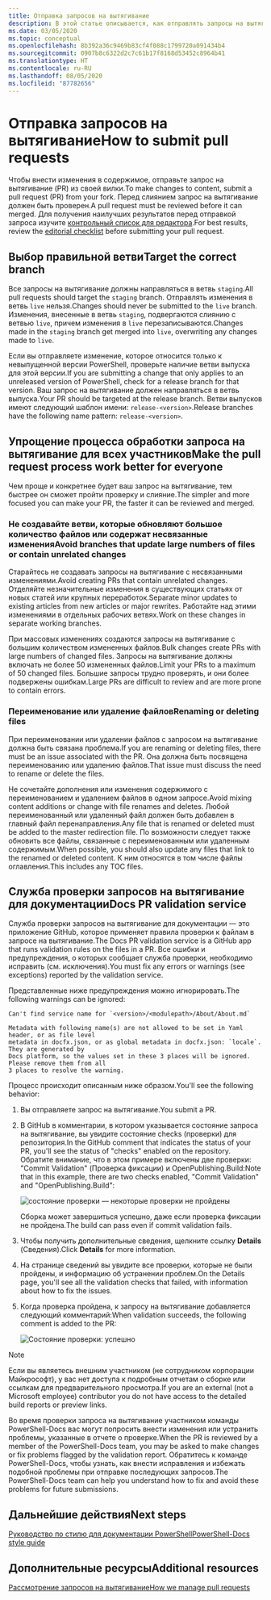 ```yaml
---
title: Отправка запросов на вытягивание
description: В этой статье описывается, как отправлять запросы на вытягивание в репозиторий PowerShell-Docs.
ms.date: 03/05/2020
ms.topic: conceptual
ms.openlocfilehash: 8b392a36c9469b83cf4f088c1799720a091434b4
ms.sourcegitcommit: 0907b8c6322d2c7c61b17f8168d53452c8964b41
ms.translationtype: HT
ms.contentlocale: ru-RU
ms.lasthandoff: 08/05/2020
ms.locfileid: "87782656"
---
```

# <a name="how-to-submit-pull-requests"></a><span data-ttu-id="351bd-103">Отправка запросов на вытягивание</span><span class="sxs-lookup"><span data-stu-id="351bd-103">How to submit pull requests</span></span>

<span data-ttu-id="351bd-104">Чтобы внести изменения в содержимое, отправьте запрос на вытягивание (PR) из своей вилки.</span><span class="sxs-lookup"><span data-stu-id="351bd-104">To make changes to content, submit a pull request (PR) from your fork.</span></span> <span data-ttu-id="351bd-105">Перед слиянием запрос на вытягивание должен быть проверен.</span><span class="sxs-lookup"><span data-stu-id="351bd-105">A pull request must be reviewed before it can merged.</span></span> <span data-ttu-id="351bd-106">Для получения наилучших результатов перед отправкой запроса изучите [контрольный список для редактора](editorial-checklist.md).</span><span class="sxs-lookup"><span data-stu-id="351bd-106">For best results, review the [editorial checklist](editorial-checklist.md) before submitting your pull request.</span></span>

## <a name="target-the-correct-branch"></a><span data-ttu-id="351bd-107">Выбор правильной ветви</span><span class="sxs-lookup"><span data-stu-id="351bd-107">Target the correct branch</span></span>

<span data-ttu-id="351bd-108">Все запросы на вытягивание должны направляться в ветвь `staging`.</span><span class="sxs-lookup"><span data-stu-id="351bd-108">All pull requests should target the `staging` branch.</span></span> <span data-ttu-id="351bd-109">Отправлять изменения в ветвь `live` нельзя.</span><span class="sxs-lookup"><span data-stu-id="351bd-109">Changes should never be submitted to the `live` branch.</span></span> <span data-ttu-id="351bd-110">Изменения, внесенные в ветвь `staging`, подвергаются слиянию с ветвью `live`, причем изменения в `live` перезаписываются.</span><span class="sxs-lookup"><span data-stu-id="351bd-110">Changes made in the `staging` branch get merged into `live`, overwriting any changes made to `live`.</span></span>

<span data-ttu-id="351bd-111">Если вы отправляете изменение, которое относится только к невыпущенной версии PowerShell, проверьте наличие ветви выпуска для этой версии.</span><span class="sxs-lookup"><span data-stu-id="351bd-111">If you are submitting a change that only applies to an unreleased version of PowerShell, check for a release branch for that version.</span></span> <span data-ttu-id="351bd-112">Ваш запрос на вытягивание должен направляться в ветвь выпуска.</span><span class="sxs-lookup"><span data-stu-id="351bd-112">Your PR should be targeted at the release branch.</span></span> <span data-ttu-id="351bd-113">Ветви выпусков имеют следующий шаблон имени: `release-<version>`.</span><span class="sxs-lookup"><span data-stu-id="351bd-113">Release branches have the following name pattern: `release-<version>`.</span></span>

## <a name="make-the-pull-request-process-work-better-for-everyone"></a><span data-ttu-id="351bd-114">Упрощение процесса обработки запроса на вытягивание для всех участников</span><span class="sxs-lookup"><span data-stu-id="351bd-114">Make the pull request process work better for everyone</span></span>

<span data-ttu-id="351bd-115">Чем проще и конкретнее будет ваш запрос на вытягивание, тем быстрее он сможет пройти проверку и слияние.</span><span class="sxs-lookup"><span data-stu-id="351bd-115">The simpler and more focused you can make your PR, the faster it can be reviewed and merged.</span></span>

### <a name="avoid-branches-that-update-large-numbers-of-files-or-contain-unrelated-changes"></a><span data-ttu-id="351bd-116">Не создавайте ветви, которые обновляют большое количество файлов или содержат несвязанные изменения</span><span class="sxs-lookup"><span data-stu-id="351bd-116">Avoid branches that update large numbers of files or contain unrelated changes</span></span>

<span data-ttu-id="351bd-117">Старайтесь не создавать запросы на вытягивание с несвязанными изменениями.</span><span class="sxs-lookup"><span data-stu-id="351bd-117">Avoid creating PRs that contain unrelated changes.</span></span> <span data-ttu-id="351bd-118">Отделяйте незначительные изменения в существующих статьях от новых статей или крупных переработок.</span><span class="sxs-lookup"><span data-stu-id="351bd-118">Separate minor updates to existing articles from new articles or major rewrites.</span></span> <span data-ttu-id="351bd-119">Работайте над этими изменениями в отдельных рабочих ветвях.</span><span class="sxs-lookup"><span data-stu-id="351bd-119">Work on these changes in separate working branches.</span></span>

<span data-ttu-id="351bd-120">При массовых изменениях создаются запросы на вытягивание с большим количеством измененных файлов.</span><span class="sxs-lookup"><span data-stu-id="351bd-120">Bulk changes create PRs with large numbers of changed files.</span></span> <span data-ttu-id="351bd-121">Запросы на вытягивание должны включать не более 50 измененных файлов.</span><span class="sxs-lookup"><span data-stu-id="351bd-121">Limit your PRs to a maximum of 50 changed files.</span></span> <span data-ttu-id="351bd-122">Большие запросы трудно проверять, и они более подвержены ошибкам.</span><span class="sxs-lookup"><span data-stu-id="351bd-122">Large PRs are difficult to review and are more prone to contain errors.</span></span>

### <a name="renaming-or-deleting-files"></a><span data-ttu-id="351bd-123">Переименование или удаление файлов</span><span class="sxs-lookup"><span data-stu-id="351bd-123">Renaming or deleting files</span></span>

<span data-ttu-id="351bd-124">При переименовании или удалении файлов с запросом на вытягивание должна быть связана проблема.</span><span class="sxs-lookup"><span data-stu-id="351bd-124">If you are renaming or deleting files, there must be an issue associated with the PR.</span></span> <span data-ttu-id="351bd-125">Она должна быть посвящена переименованию или удалению файлов.</span><span class="sxs-lookup"><span data-stu-id="351bd-125">That issue must discuss the need to rename or delete the files.</span></span>

<span data-ttu-id="351bd-126">Не сочетайте дополнения или изменения содержимого с переименованием и удалением файлов в одном запросе.</span><span class="sxs-lookup"><span data-stu-id="351bd-126">Avoid mixing content additions or change with file renames and deletes.</span></span> <span data-ttu-id="351bd-127">Любой переименованный или удаленный файл должен быть добавлен в главный файл перенаправления.</span><span class="sxs-lookup"><span data-stu-id="351bd-127">Any file that is renamed or deleted must be added to the master redirection file.</span></span> <span data-ttu-id="351bd-128">По возможности следует также обновить все файлы, связанные с переименованным или удаленным содержимым.</span><span class="sxs-lookup"><span data-stu-id="351bd-128">When possible, you should also update any files that link to the renamed or deleted content.</span></span> <span data-ttu-id="351bd-129">К ним относятся в том числе файлы оглавления.</span><span class="sxs-lookup"><span data-stu-id="351bd-129">This includes any TOC files.</span></span>

## <a name="docs-pr-validation-service"></a><span data-ttu-id="351bd-130">Служба проверки запросов на вытягивание для документации</span><span class="sxs-lookup"><span data-stu-id="351bd-130">Docs PR validation service</span></span>

<span data-ttu-id="351bd-131">Служба проверки запросов на вытягивание для документации — это приложение GitHub, которое применяет правила проверки к файлам в запросе на вытягивание.</span><span class="sxs-lookup"><span data-stu-id="351bd-131">The Docs PR validation service is a GitHub app that runs validation rules on the files in a PR.</span></span> <span data-ttu-id="351bd-132">Все ошибки и предупреждения, о которых сообщает служба проверки, необходимо исправить (см. исключения).</span><span class="sxs-lookup"><span data-stu-id="351bd-132">You must fix any errors or warnings (see exceptions) reported by the validation service.</span></span>

<span data-ttu-id="351bd-133">Представленные ниже предупреждения можно игнорировать.</span><span class="sxs-lookup"><span data-stu-id="351bd-133">The following warnings can be ignored:</span></span>

```
Can't find service name for `<version>/<modulepath>/About/About.md`
```

```
Metadata with following name(s) are not allowed to be set in Yaml header, or as file level
metadata in docfx.json, or as global metadata in docfx.json: `locale`. They are generated by
Docs platform, so the values set in these 3 places will be ignored. Please remove them from all
3 places to resolve the warning.
```

<span data-ttu-id="351bd-134">Процесс происходит описанным ниже образом.</span><span class="sxs-lookup"><span data-stu-id="351bd-134">You'll see the following behavior:</span></span>

1. <span data-ttu-id="351bd-135">Вы отправляете запрос на вытягивание.</span><span class="sxs-lookup"><span data-stu-id="351bd-135">You submit a PR.</span></span>
1. <span data-ttu-id="351bd-136">В GitHub в комментарии, в котором указывается состояние запроса на вытягивание, вы увидите состояние checks (проверки) для репозитория.</span><span class="sxs-lookup"><span data-stu-id="351bd-136">In the GitHub comment that indicates the status of your PR, you'll see the status of "checks" enabled on the repository.</span></span> <span data-ttu-id="351bd-137">Обратите внимание, что в этом примере включены две проверки: "Commit Validation" (Проверка фиксации) и OpenPublishing.Build:</span><span class="sxs-lookup"><span data-stu-id="351bd-137">Note that in this example, there are two checks enabled, "Commit Validation" and "OpenPublishing.Build":</span></span>

   ![состояние проверки — некоторые проверки не пройдены](media/pull-requests/validation-failed.png)

   <span data-ttu-id="351bd-139">Сборка может завершиться успешно, даже если проверка фиксации не пройдена.</span><span class="sxs-lookup"><span data-stu-id="351bd-139">The build can pass even if commit validation fails.</span></span>

1. <span data-ttu-id="351bd-140">Чтобы получить дополнительные сведения, щелкните ссылку **Details** (Сведения).</span><span class="sxs-lookup"><span data-stu-id="351bd-140">Click **Details** for more information.</span></span>
1. <span data-ttu-id="351bd-141">На странице сведений вы увидите все проверки, которые не были пройдены, и информацию об устранении проблем.</span><span class="sxs-lookup"><span data-stu-id="351bd-141">On the Details page, you'll see all the validation checks that failed, with information about how to fix the issues.</span></span>
1. <span data-ttu-id="351bd-142">Когда проверка пройдена, к запросу на вытягивание добавляется следующий комментарий:</span><span class="sxs-lookup"><span data-stu-id="351bd-142">When validation succeeds, the following comment is added to the PR:</span></span>

   ![Состояние проверки: успешно](media/pull-requests/build-validation.png)

> [!NOTE]
> <span data-ttu-id="351bd-144">Если вы являетесь внешним участником (не сотрудником корпорации Майкрософт), у вас нет доступа к подробным отчетам о сборке или ссылкам для предварительного просмотра.</span><span class="sxs-lookup"><span data-stu-id="351bd-144">If you are an external (not a Microsoft employee) contributor you do not have access to the detailed build reports or preview links.</span></span>

<span data-ttu-id="351bd-145">Во время проверки запроса на вытягивание участником команды PowerShell-Docs вас могут попросить внести изменения или устранить проблемы, указанные в отчете о проверке.</span><span class="sxs-lookup"><span data-stu-id="351bd-145">When the PR is reviewed by a member of the PowerShell-Docs team, you may be asked to make changes or fix problems flagged by the validation report.</span></span> <span data-ttu-id="351bd-146">Обратитесь к команде PowerShell-Docs, чтобы узнать, как внести исправления и избежать подобной проблемы при отправке последующих запросов.</span><span class="sxs-lookup"><span data-stu-id="351bd-146">The PowerShell-Docs team can help you understand how to fix and avoid these problems for future submissions.</span></span>

## <a name="next-steps"></a><span data-ttu-id="351bd-147">Дальнейшие действия</span><span class="sxs-lookup"><span data-stu-id="351bd-147">Next steps</span></span>

[<span data-ttu-id="351bd-148">Руководство по стилю для документации PowerShell</span><span class="sxs-lookup"><span data-stu-id="351bd-148">PowerShell-Docs style guide</span></span>](powershell-style-guide.md)

## <a name="additional-resources"></a><span data-ttu-id="351bd-149">Дополнительные ресурсы</span><span class="sxs-lookup"><span data-stu-id="351bd-149">Additional resources</span></span>

[<span data-ttu-id="351bd-150">Рассмотрение запросов на вытягивание</span><span class="sxs-lookup"><span data-stu-id="351bd-150">How we manage pull requests</span></span>](managing-pull-requests.md)
